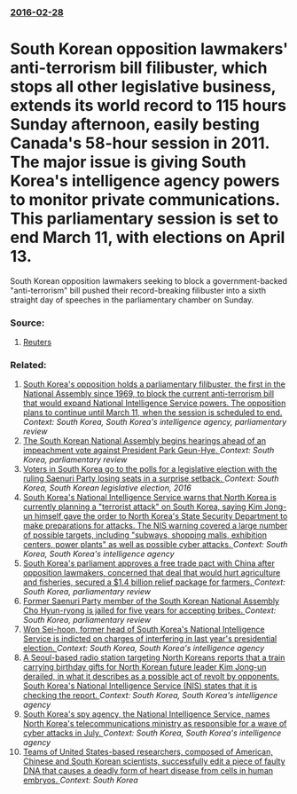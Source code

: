 ### [2016-02-28](/news/2016/02/28/index.md)

# South Korean opposition lawmakers'  anti-terrorism bill filibuster, which stops all other legislative business, extends its world record to  115 hours Sunday afternoon,  easily besting Canada's 58-hour session in 2011. The major issue is giving South Korea's intelligence agency powers to monitor private communications. This parliamentary session is set to end March 11, with elections on April 13. 

South Korean opposition lawmakers seeking to block a government-backed &quot;anti-terrorism&quot; bill pushed their record-breaking filibuster into a sixth straight day of speeches in the parliamentary chamber on Sunday.


### Source:

1. [Reuters](http://www.reuters.com/article/us-southkorea-politics-filibuster-idUSKCN0W103V)

### Related:

1. [South Korea's opposition holds a parliamentary filibuster, the first in the National Assembly  since 1969, to block the current anti-terrorism bill that would expand National Intelligence Service powers. The opposition plans to continue until March 11, when the session is scheduled to end. ](/news/2016/02/24/south-korea-s-opposition-holds-a-parliamentary-filibuster-the-first-in-the-national-assembly-since-1969-to-block-the-current-anti-terrori.md) _Context: South Korea, South Korea's intelligence agency, parliamentary review_
2. [The South Korean National Assembly begins hearings ahead of an impeachment vote against President Park Geun-Hye. ](/news/2016/12/5/the-south-korean-national-assembly-begins-hearings-ahead-of-an-impeachment-vote-against-president-park-geun-hye.md) _Context: South Korea, parliamentary review_
3. [Voters in South Korea go to the polls for a legislative election with the ruling Saenuri Party losing seats in a surprise setback. ](/news/2016/04/13/voters-in-south-korea-go-to-the-polls-for-a-legislative-election-with-the-ruling-saenuri-party-losing-seats-in-a-surprise-setback.md) _Context: South Korea, South Korean legislative election, 2016_
4. [South Korea's National Intelligence Service warns that North Korea is currently planning a "terrorist attack" on South Korea, saying Kim Jong-un himself gave the order to North Korea's State Security Department to make preparations for attacks. The NIS warning covered a large number of possible targets, including "subways, shopping malls, exhibition centers, power plants" as well as possible cyber attacks. ](/news/2016/02/18/south-korea-s-national-intelligence-service-warns-that-north-korea-is-currently-planning-a-terrorist-attack-on-south-korea-saying-kim-jon.md) _Context: South Korea, South Korea's intelligence agency_
5. [South Korea's parliament approves a free trade pact with China after opposition lawmakers, concerned that deal that would hurt agriculture and fisheries, secured a $1.4 billion relief package for farmers. ](/news/2015/11/30/south-korea-s-parliament-approves-a-free-trade-pact-with-china-after-opposition-lawmakers-concerned-that-deal-that-would-hurt-agriculture-a.md) _Context: South Korea, parliamentary review_
6. [Former Saenuri Party member of the South Korean National Assembly Cho Hyun-ryong is jailed for five years for accepting bribes. ](/news/2015/11/27/former-saenuri-party-member-of-the-south-korean-national-assembly-cho-hyun-ryong-is-jailed-for-five-years-for-accepting-bribes.md) _Context: South Korea, parliamentary review_
7. [Won Sei-hoon, former head of South Korea's National Intelligence Service is indicted on charges of interfering in last year's presidential election. ](/news/2013/06/14/won-sei-hoon-former-head-of-south-korea-s-national-intelligence-service-is-indicted-on-charges-of-interfering-in-last-year-s-presidential-e.md) _Context: South Korea, South Korea's intelligence agency_
8. [A Seoul-based radio station targeting North Koreans reports that a train carrying birthday gifts for North Korean future leader Kim Jong-un derailed, in what it describes as a possible act of revolt by opponents. South Korea's National Intelligence Service (NIS) states that it is checking the report. ](/news/2010/12/27/a-seoul-based-radio-station-targeting-north-koreans-reports-that-a-train-carrying-birthday-gifts-for-north-korean-future-leader-kim-jong-un.md) _Context: South Korea, South Korea's intelligence agency_
9. [ South Korea's spy agency, the National Intelligence Service, names North Korea's telecommunications ministry as responsible for a wave of cyber attacks in July. ](/news/2009/10/30/south-korea-s-spy-agency-the-national-intelligence-service-names-north-korea-s-telecommunications-ministry-as-responsible-for-a-wave-of-c.md) _Context: South Korea, South Korea's intelligence agency_
10. [Teams of United States-based researchers, composed of American, Chinese and South Korean scientists, successfully edit a piece of faulty DNA that causes a deadly form of heart disease from cells in human embryos.  ](/news/2017/08/2/teams-of-united-states-based-researchers-composed-of-american-chinese-and-south-korean-scientists-successfully-edit-a-piece-of-faulty-dna.md) _Context: South Korea_
